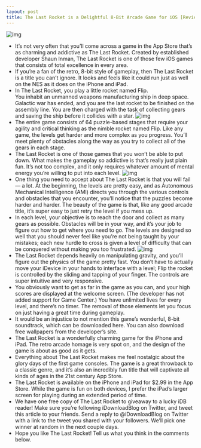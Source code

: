 ```yaml
---
layout: post
title: The Last Rocket is a Delightful 8-Bit Arcade Game for iOS [Review and Giveaway]
---
```

![img](http://media.idownloadblog.com/wp-content/uploads/2011/08/The-Last-Rocket-title-banner-e1313881047653.png)
* It’s not very often that you’ll come across a game in the App Store that’s as charming and addictive as The Last Rocket. Created by established developer Shaun Inman, The Last Rocket is one of those few iOS games that consists of total excellence in every area.
* If you’re a fan of the retro, 8-bit style of gameplay, then The Last Rocket is a title you can’t ignore. It looks and feels like it could run just as well on the NES as it does on the iPhone and iPad.
* In The Last Rocket, you play a little rocket named Flip. You inhabit an unmanned weapons manufacturing ship in deep space. Galactic war has ended, and you are the last rocket to be finished on the assembly line. You are then charged with the task of collecting gears and saving the ship before it collides with a star.
![img](http://media.idownloadblog.com/wp-content/uploads/2011/08/the-last-rocket-1.jpeg)
* The entire game consists of 64 puzzle-based stages that require your agility and critical thinking as the nimble rocket named Flip. Like any game, the levels get harder and more complex as you progress. You’ll meet plenty of obstacles along the way as you try to collect all of the gears in each stage.
* The Last Rocket is one of those games that you won’t be able to put down. What makes the gameplay so addictive is that’s really just plain fun. It’s not too complex, and it only requires whatever amount of mental energy you’re willing to put into each level.
![img](http://media.idownloadblog.com/wp-content/uploads/2011/08/the-last-rocket-2-e1313881636559.png)
* One thing you need to accept about The Last Rocket is that you will fail — a lot. At the beginning, the levels are pretty easy, and as Autonomous Mechanical Intelligence (AMI) directs you through the various controls and obstacles that you encounter, you’ll notice that the puzzles become harder and harder. The beauty of the game is that, like any good arcade title, it’s super easy to just retry the level if you mess up.
* In each level, your objective is to reach the door and collect as many gears as possible. Obstacles will be in your way, and it’s your job to figure out how to get where you need to go. The levels are designed so well that you should never feel like you’re not being taught by your mistakes; each new hurdle to cross is given a level of difficulty that can be conquered without making you too frustrated.
![img](http://media.idownloadblog.com/wp-content/uploads/2011/08/the-last-rocket-3-e1313881664841.png)
* The Last Rocket depends heavily on manipulating gravity, and you’ll figure out the physics of the game pretty fast. You don’t have to actually move your iDevice in your hands to interface with a level; Flip the rocket is controlled by the sliding and tapping of your finger. The controls are super intuitive and very responsive.
* You obviously want to get as far in the game as you can, and your high scores are displayed at the welcome screen. (The developer has not added support for Game Center.) You have unlimited lives for every level, and there’s no timer. The removal of those elements let you focus on just having a great time during gameplay.
* It would be an injustice to not mention this game’s wonderful, 8-bit soundtrack, which can be downloaded here. You can also download free wallpapers from the developer’s site.
* The Last Rocket is a wonderfully charming game for the iPhone and iPad. The retro arcade homage is very spot on, and the design of the game is about as good as it gets.
* Everything about The Last Rocket makes me feel nostalgic about the glory days of the first game consoles. The game is a great throwback to a classic genre, and it’s also an incredibly fun title that will captivate all kinds of ages in the 21st century App Store.
* The Last Rocket is available on the iPhone and iPad for $2.99 in the App Store. While the game is fun on both devices, I prefer the iPad’s larger screen for playing during an extended period of time.
* We have one free copy of The Last Rocket to giveaway to a lucky iDB reader! Make sure you’re following iDownloadBlog on Twitter, and tweet this article to your friends. Send a reply to @iDownloadBlog on Twitter with a link to the tweet you shared with your followers. We’ll pick one winner at random in the next couple days.
* Hope you like The Last Rocket! Tell us what you think in the comments below.

